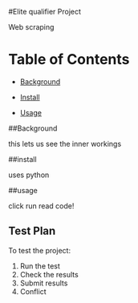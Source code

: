 #Elite qualifier Project

Web scraping

# Table of Contents

- [Background](#background)

- [Install](#install)

- [Usage](#usage)


##Background

this lets us see the inner workings


##install

uses python


##usage 


click run read code!

## Test Plan

To test the project:

1.  Run the test
2.  Check the results
3.  Submit results
4.  Conflict